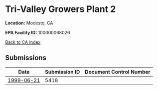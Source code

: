 # Tri-Valley Growers Plant 2

**Location:** Modesto, CA

**EPA Facility ID:** 100000068026

[Back to CA Index](../../index.md)

## Submissions

| Date | Submission ID | Document Control Number |
|------|--------------|-------------------------|
| [1999-06-21](submissions/5418.md) | 5418 |  |
